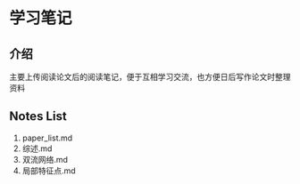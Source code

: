 # 学习笔记

## 介绍
主要上传阅读论文后的阅读笔记，便于互相学习交流，也方便日后写作论文时整理资料

## Notes List
1. paper_list.md
2. 综述.md
3. 双流网络.md
4. 局部特征点.md